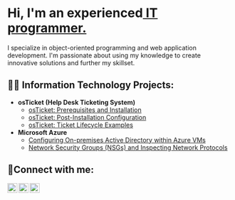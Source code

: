 
<h1>
 Hi, I'm an experienced<a href="https://www.linkedin.com/in/oleg-perchatkin-b90472161/"> IT programmer.</a></h1> I specialize in object-oriented programming and web application development. I'm passionate about using my knowledge to create innovative solutions and further my skillset.
</a></h1>

<h2>👨‍💻 Information Technology Projects:</h2>

- <b>osTicket (Help Desk Ticketing System)</b>
  - [osTicket: Prerequisites and Installation](https://github.com/arthurperch/osticket-prereqs)
  - [osTicket: Post-Installation Configuration](https://github.com/arthurperch/osTicket-postreqs)
  - [osTicket: Ticket Lifecycle Examples](https://github.com/arthurperch/osTicket-LifeCycle)
- <b>Microsoft Azure</b>
  - [Configuring On-premises Active Directory within Azure VMs](https://github.com/arthurperch/Configure-Active-Directory)
  - [Network Security Groups (NSGs) and Inspecting Network Protocols](https://github.com/arthurperch/Azure-network-proto/tree/main)

<h2>🤳Connect with me:</h2>

[<img align="left" alt="Josh | Twitter" width="22px" src="https://cdn.jsdelivr.net/npm/simple-icons@v3/icons/twitter.svg" />][twitter]
[<img align="left" alt="Josh | LinkedIn" width="22px" src="https://cdn.jsdelivr.net/npm/simple-icons@v3/icons/linkedin.svg" />][linkedin]
[<img align="left" alt="Josh | Instagram" width="22px" src="https://cdn.jsdelivr.net/npm/simple-icons@v3/icons/instagram.svg" />][instagram]

[twitter]: https://twitter.com/
[instagram]: https://www.instagram.com/
[linkedin]: https://www.linkedin.com/in/oleg-perchatkin-b90472161/
